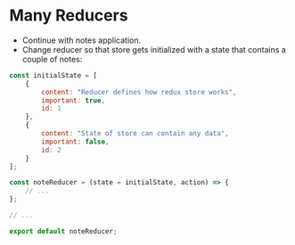 # Many Reducers
- Continue with notes application.
- Change reducer so that store gets initialized with a state that contains a couple of notes:
```js
const initialState = [
    {
        content: "Reducer defines how redux store works",
        important: true,
        id: 1
    },
    {
        content: "State of store can contain any data",
        important: false,
        id: 2
    }
];

const noteReducer = (state = initialState, action) => {
    // ...
};

// ...

export default noteReducer;
```


